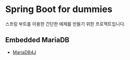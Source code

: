 # Spring Boot for dummies

스프링 부트를 이용한 간단한 예제를 만들기 위한 프로젝트입니다.

## Embedded MariaDB
* [MariaDB4J](https://github.com/vorburger/MariaDB4j)

